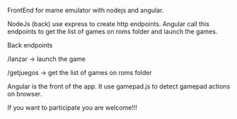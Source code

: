 FrontEnd for mame emulator with nodejs and angular.

NodeJs (back) use express to create http endpoints. Angular call this endpoints to get the list of games on roms folder and launch the games.

Back endpoints

/lanzar -> launch the game

/getjuegos -> get the list of games on roms folder

Angular is the front of the app. It use gamepad.js to detect gamepad actions on browser.


If you want to participate you are welcome!!!